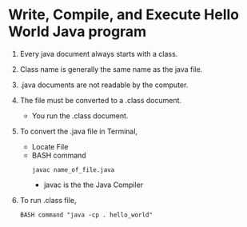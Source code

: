 # Write, Compile, and Execute Hello World Java program


1. Every java document always starts with a class.

2. Class name is generally the same name as the java file.

3. .java documents are not readable by the computer.

4. The file must be converted to a .class document.
	- You run the .class document.

5. To convert the .java file in Terminal,
	- Locate File
	- BASH command
		```
		javac name_of_file.java
		```
		- javac is the the Java Compiler

6. To run .class file, 
	```
	BASH command "java -cp . hello_world"
	```

